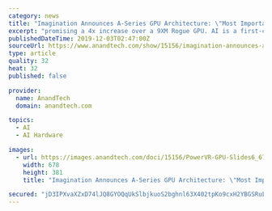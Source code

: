 ```yaml
---
category: news
title: "Imagination Announces A-Series GPU Architecture: \"Most Important Launch in 15 Years\""
excerpt: "promising a 4x increase over a 9XM Rogue GPU. AI is a first-class citizen in the A-Series and we’ll be seeing dedicated compute resources resulting into improvements of up to 8x in performance. Finally, the new architecture is said to bring a very large ..."
publishedDateTime: 2019-12-03T02:47:00Z
sourceUrl: https://www.anandtech.com/show/15156/imagination-announces-a-series-gpu-architecture
type: article
quality: 32
heat: 32
published: false

provider:
  name: AnandTech
  domain: anandtech.com

topics:
  - AI
  - AI Hardware

images:
  - url: https://images.anandtech.com/doci/15156/PowerVR-GPU-Slides6_678x452.jpg
    width: 678
    height: 381
    title: "Imagination Announces A-Series GPU Architecture: \"Most Important Launch in 15 Years\""

secured: "jD3IPXvaXZxD74lJQ8GYOQqUkSlbjkuoS2bghnl63X402tpKo9cxH2YBGSRuL1FGnfV2Q+GvEWmNHroUMF/0awi3gu0QCagtC8JjJVgXhZlf+fHdDh4+eCSpppDd6ceQ3+iO2f00hsMXZbJ17P2KnzuiHzVMbbX/HJvt/2m1lfjYfDh19DpXeode1sO/54dAinyLNjc+R2ilbQZ6to53m/gF0IKTj+pwLF+v9mxMicZ5eHIyqyFPKX3zlLXSJxSQvK+Yuerd68bdcbDxyu57Fw==;W0TMUl3FDY3NBb6gf2Kfeg=="
---
```



